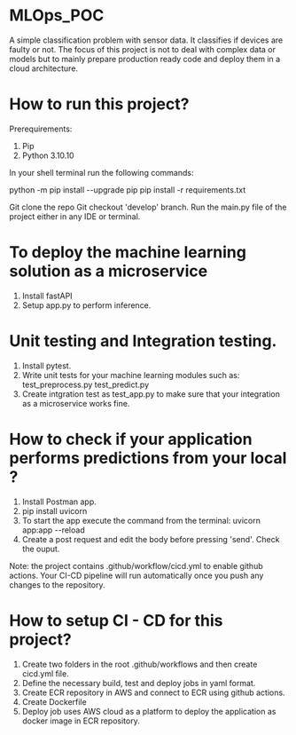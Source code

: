 # MLOps_POC

A simple classification problem with sensor data. It classifies if devices are faulty or not. 
The focus of this project is not to deal with complex data or models but to mainly prepare production ready code and deploy them in a cloud architecture.

# How to run this project?

Prerequirements:

1. Pip
2. Python 3.10.10

In your shell terminal run the following commands:

python -m pip install --upgrade pip
pip install -r requirements.txt

Git clone the repo
Git checkout 'develop' branch. 
Run the main.py file of the project either in any IDE or terminal.

# To deploy the machine learning solution as a microservice

1. Install fastAPI
2. Setup app.py to perform inference.

# Unit testing and Integration testing.

1. Install pytest.  
2. Write unit tests for your machine learning modules such as:
    test_preprocess.py
    test_predict.py 
3. Create intgration test as test_app.py to make sure that your integration as a microservice works fine.

# How to check if your application performs predictions from your local ? 

1. Install Postman app.
2. pip install uvicorn 
3. To start the app execute the command from the terminal: uvicorn app:app --reload 
4. Create a post request and edit the body before pressing 'send'. Check the ouput. 

Note: the project contains .github/workflow/cicd.yml to enable github actions. Your CI-CD pipeline will run automatically once you push any changes to the repository. 

# How to setup CI - CD for this project? 

1. Create two folders in the root .github/workflows and then create cicd.yml file. 
2. Define the necessary build, test and deploy jobs in yaml format.
3. Create ECR repository in AWS and connect to ECR using github actions. 
4. Create Dockerfile
5. Deploy job uses AWS cloud as a platform to deploy the application as docker image in ECR repository. 


